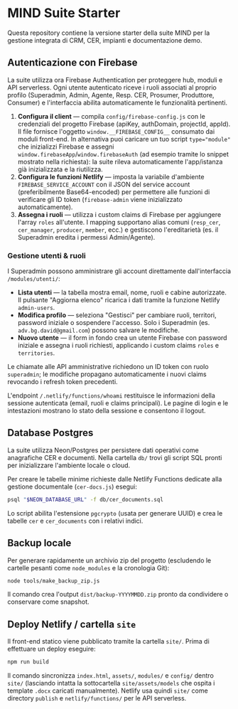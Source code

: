 # MIND Suite Starter

Questa repository contiene la versione starter della suite MIND per la gestione integrata di CRM, CER, impianti e documentazione demo.

## Autenticazione con Firebase

La suite utilizza ora Firebase Authentication per proteggere hub, moduli e API serverless. Ogni utente autenticato riceve i ruoli associati al proprio profilo (Superadmin, Admin, Agente, Resp. CER, Prosumer, Produttore, Consumer) e l'interfaccia abilita automaticamente le funzionalità pertinenti.

1. **Configura il client** — compila `config/firebase-config.js` con le credenziali del progetto Firebase (apiKey, authDomain, projectId, appId). Il file fornisce l'oggetto `window.__FIREBASE_CONFIG__` consumato dai moduli front-end. In alternativa puoi caricare un tuo script `type="module"` che inizializzi Firebase e assegni `window.firebaseApp`/`window.firebaseAuth` (ad esempio tramite lo snippet mostrato nella richiesta): la suite rileva automaticamente l'app/istanza già inizializzata e la riutilizza.
2. **Configura le funzioni Netlify** — imposta la variabile d'ambiente `FIREBASE_SERVICE_ACCOUNT` con il JSON del service account (preferibilmente Base64-encoded) per permettere alle funzioni di verificare gli ID token (`firebase-admin` viene inizializzato automaticamente).
3. **Assegna i ruoli** — utilizza i custom claims di Firebase per aggiungere l'array `roles` all'utente. I mapping supportano alias comuni (`resp_cer`, `cer_manager`, `producer`, `member`, ecc.) e gestiscono l'ereditarietà (es. il Superadmin eredita i permessi Admin/Agente).

### Gestione utenti & ruoli

I Superadmin possono amministrare gli account direttamente dall'interfaccia `/modules/utenti/`:

- **Lista utenti** — la tabella mostra email, nome, ruoli e cabine autorizzate. Il pulsante "Aggiorna elenco" ricarica i dati tramite la funzione Netlify `admin-users`.
- **Modifica profilo** — seleziona "Gestisci" per cambiare ruoli, territori, password iniziale o sospendere l'accesso. Solo i Superadmin (es. `adv.bg.david@gmail.com`) possono salvare le modifiche.
- **Nuovo utente** — il form in fondo crea un utente Firebase con password iniziale e assegna i ruoli richiesti, applicando i custom claims `roles` e `territories`.

Le chiamate alle API amministrative richiedono un ID token con ruolo `superadmin`; le modifiche propagano automaticamente i nuovi claims revocando i refresh token precedenti.

L'endpoint `/.netlify/functions/whoami` restituisce le informazioni della sessione autenticata (email, ruoli e claims principali). Le pagine di login e le intestazioni mostrano lo stato della sessione e consentono il logout.

## Database Postgres

La suite utilizza Neon/Postgres per persistere dati operativi come anagrafiche CER e documenti. Nella cartella `db/` trovi gli
script SQL pronti per inizializzare l'ambiente locale o cloud.

Per creare le tabelle minime richieste dalle Netlify Functions dedicate alla gestione documentale (`cer-docs.js`) esegui:

```bash
psql "$NEON_DATABASE_URL" -f db/cer_documents.sql
```

Lo script abilita l'estensione `pgcrypto` (usata per generare UUID) e crea le tabelle `cer` e `cer_documents` con i relativi
indici.

## Backup locale

Per generare rapidamente un archivio zip del progetto (escludendo le cartelle pesanti come `node_modules` e la cronologia Git):

```bash
node tools/make_backup_zip.js
```

Il comando crea l'output `dist/backup-YYYYMMDD.zip` pronto da condividere o conservare come snapshot.

## Deploy Netlify / cartella `site`

Il front-end statico viene pubblicato tramite la cartella `site/`. Prima di effettuare un deploy eseguire:

```bash
npm run build
```

Il comando sincronizza `index.html`, `assets/`, `modules/` e `config/` dentro `site/` (lasciando intatta la sottocartella `site/assets/models` che ospita i template `.docx` caricati manualmente). Netlify usa quindi `site/` come directory `publish` e `netlify/functions/` per le API serverless.
